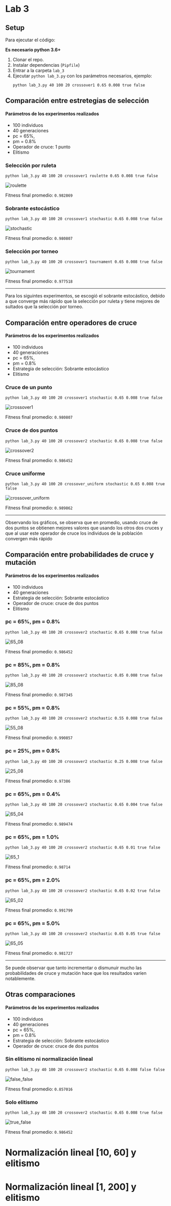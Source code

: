 # Lab 3


## Setup

Para ejecutar el código:

**Es necesario python 3.6+**

1. Clonar el repo.
2. Instalar dependencias (`Pipfile`)
3. Entrar a la carpeta `lab_3`
4. Ejecutar `python lab_3.py` con los parámetros necesarios, ejemplo:
    ```
    python lab_3.py 40 100 20 crossover1 0.65 0.008 true false
    ```


## Comparación entre estretegias de selección
#### Parámetros de los experimentos realizados
* 100 individuos 
* 40 generaciones 
* pc = 65%, 
* pm = 0.8%
* Operador de cruce: 1 punto
* Elitismo

### Selección por ruleta
```
python lab_3.py 40 100 20 crossover1 roulette 0.65 0.008 true false
```

![roulette](lab_3/imgs/roulette_crossover1_pc:_0.65_pm:_0.008_E:_True_N:_False.svg)

Fitness final promedio: `0.982869` 

### Sobrante estocástico

```
python lab_3.py 40 100 20 crossover1 stochastic 0.65 0.008 true false
```

![stochastic](lab_3/imgs/stochastic_crossover1_pc:_0.65_pm:_0.008_E:_True_N:_False.svg)

Fitness final promedio: `0.980807` 

### Selección por torneo

```
python lab_3.py 40 100 20 crossover1 tournament 0.65 0.008 true false
```

![tournament](lab_3/imgs/tournament_crossover1_pc:_0.65_pm:_0.008_E:_True_N:_False.svg)

Fitness final promedio: `0.977518` 

---
Para los siguintes experimentos, se escogió el sobrante estocástico, debido
a que converge más rápido que la selección por ruleta y tiene mejores de
sultados que la selección por torneo.

## Comparación entre operadores de cruce
#### Parámetros de los experimentos realizados
* 100 individuos 
* 40 generaciones 
* pc = 65%, 
* pm = 0.8%
* Estrategia de selección: Sobrante estocástico
* Elitismo

### Cruce de un punto
```
python lab_3.py 40 100 20 crossover1 stochastic 0.65 0.008 true false
```

![crossover1](lab_3/imgs/stochastic_crossover1_pc:_0.65_pm:_0.008_E:_True_N:_False.svg)

Fitness final promedio: `0.980807` 

### Cruce de dos puntos

```
python lab_3.py 40 100 20 crossover2 stochastic 0.65 0.008 true false
```

![crossover2](lab_3/imgs/stochastic_crossover2_pc:_0.65_pm:_0.008_E:_True_N:_False.svg)

Fitness final promedio: `0.986452` 

### Cruce uniforme

```
python lab_3.py 40 100 20 crossover_uniform stochastic 0.65 0.008 true false
```

![crossover_uniform](lab_3/imgs/stochastic_crossover_uniform_pc:_0.65_pm:_0.008_E:_True_N:_False.svg)

Fitness final promedio: `0.989862`

---
Observando los gráficos, se observa que en promedio, usando cruce de dos puntos se obtienen mejores valores que usando los otros dos cruces y que al usar este operador de cruce los individuos de la población convergen más rápido

## Comparación entre probabilidades de cruce y mutación
#### Parámetros de los experimentos realizados
* 100 individuos 
* 40 generaciones 
* Estrategia de selección: Sobrante estocástico
* Operador de cruce: cruce de dos puntos
* Elitismo

### pc = 65%, pm = 0.8%

```
python lab_3.py 40 100 20 crossover2 stochastic 0.65 0.008 true false
```

![65_08](lab_3/imgs/stochastic_crossover2_pc:_0.65_pm:_0.008_E:_True_N:_False.svg)

Fitness final promedio: `0.986452` 

### pc = 85%, pm = 0.8%

```
python lab_3.py 40 100 20 crossover2 stochastic 0.85 0.008 true false
```

![85_08](lab_3/imgs/stochastic_crossover2_pc:_0.85_pm:_0.008_E:_True_N:_False.svg)

Fitness final promedio: `0.987345`

### pc = 55%, pm = 0.8%

```
python lab_3.py 40 100 20 crossover2 stochastic 0.55 0.008 true false
```

![55_08](lab_3/imgs/stochastic_crossover2_pc:_0.55_pm:_0.008_E:_True_N:_False.svg)

Fitness final promedio: `0.990857` 

### pc = 25%, pm = 0.8%

```
python lab_3.py 40 100 20 crossover2 stochastic 0.25 0.008 true false
```

![25_08](lab_3/imgs/stochastic_crossover2_pc:_0.25_pm:_0.008_E:_True_N:_False.svg)

Fitness final promedio: `0.97386` 

### pc = 65%, pm = 0.4%

```
python lab_3.py 40 100 20 crossover2 stochastic 0.65 0.004 true false
```

![65_04](lab_3/imgs/stochastic_crossover2_pc:_0.65_pm:_0.004_E:_True_N:_False.svg)

Fitness final promedio: `0.989474` 

### pc = 65%, pm = 1.0%

```
python lab_3.py 40 100 20 crossover2 stochastic 0.65 0.01 true false
```

![65_1](lab_3/imgs/stochastic_crossover2_pc:_0.65_pm:_0.01_E:_True_N:_False.svg)

Fitness final promedio: `0.98714` 

### pc = 65%, pm = 2.0%

```
python lab_3.py 40 100 20 crossover2 stochastic 0.65 0.02 true false
```

![65_02](lab_3/imgs/stochastic_crossover2_pc:_0.65_pm:_0.02_E:_True_N:_False.svg)

Fitness final promedio: `0.991799` 


### pc = 65%, pm = 5.0%

```
python lab_3.py 40 100 20 crossover2 stochastic 0.65 0.05 true false
```

![65_05](lab_3/imgs/stochastic_crossover2_pc:_0.65_pm:_0.05_E:_True_N:_False.svg)

Fitness final promedio: `0.981727` 

---
Se puede observar que tanto incrementar o dismunuir mucho las probabilidades de cruce y mutación hace que los resultados varíen notablemente.

## Otras comparaciones
#### Parámetros de los experimentos realizados
* 100 individuos 
* 40 generaciones 
* pc = 65%, 
* pm = 0.8%
* Estrategia de selección: Sobrante estocástico
* Operador de cruce: cruce de dos puntos


### Sin elitismo ni normalización lineal

```
python lab_3.py 40 100 20 crossover2 stochastic 0.65 0.008 false false
```

![false_false](lab_3/imgs/stochastic_crossover2_pc:_0.65_pm:_0.008_E:_False_N:_False.svg)

Fitness final promedio: `0.857016` 

### Solo elitismo

```
python lab_3.py 40 100 20 crossover2 stochastic 0.65 0.008 true false
```

![true_false](lab_3/imgs/stochastic_crossover2_pc:_0.65_pm:_0.008_E:_True_N:_False.svg)

Fitness final promedio: `0.986452` 

# Normalización lineal [10, 60] y elitismo

# Normalización lineal [1, 200] y elitismo